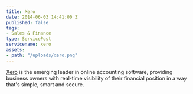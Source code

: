 ```yaml
---
title: Xero
date: 2014-06-03 14:41:00 Z
published: false
tags:
- Sales & Finance
type: ServicePost
servicename: xero
assets:
- path: "/uploads/xero.png"
---
```


[Xero](https://www.xero.com) is the emerging leader in online accounting software, providing business owners with real-time visibility of their financial position in a way that's simple, smart and secure.
